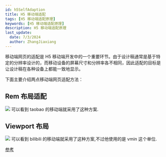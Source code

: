 ```yaml
---
id: h5SelfAdaption
title: H5 移动端适配
tags: [H5 移动端适配原理]
keywords: [H5 移动端适配原理]
description: H5 移动端适配原理
last_update:
  date: 7/3/2024
  author: ZhangJiaxiang
---
```


移动端网页的适配是 H5 移动端开发中的一个重要环节。由于设计稿通常是基于特定的分辨率设计的，而移动设备的屏幕尺寸和分辨率各不相同，因此适配的目标是让设计稿在各种设备上都能一致地显示。

下面主要介绍两点移动端网页适配方法：

## Rem 布局适配

![](https://png.zjiaxiang.cn/blog/202407030050816.jpg)
可以看到 taobao 的移动端就采用了这种方案.

## Viewport 布局

![](https://png.zjiaxiang.cn/blog/202407030051064.jpg)
可以看到 bilibili 的移动端就采用了这种方案,不过他使用的是 vmin 这个单位.

[参考](https://vant.pro/vant/#/zh-CN/advanced-usage#liu-lan-qi-gua-pei)
